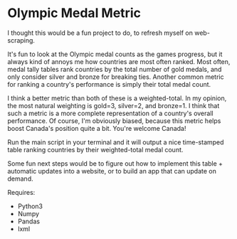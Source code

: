 # Olympic Medal Metric

I thought this would be a fun project to do, to refresh myself on web-scraping.

It's fun to look at the Olympic medal counts as the games progress, but it
always kind of annoys me how countries are most often ranked. Most often, medal
tally tables rank countries by the total number of gold medals, and only
consider silver and bronze for breaking ties. Another common metric for ranking
a country's performance is simply their total medal count. 

I think a better metric than both of these is a weighted-total. In my
opinion, the most natural weighting is gold=3, silver=2, and bronze=1. I think
that such a metric is a more complete representation of a country's overall
performance. Of course, I'm obviously biased, because this metric helps boost 
Canada's position quite a bit. You're welcome Canada!

Run the main script in your terminal and it will output a nice time-stamped
table ranking countries by their weighted-total medal count.

Some fun next steps would be to figure out how to implement this table +
automatic updates into a website, or to build an app that can update on 
demand.

Requires: 
  - Python3
  - Numpy
  - Pandas
  - lxml
